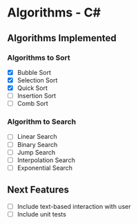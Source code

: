# Algorithms - C#

## Algorithms Implemented

### Algorithms to Sort
- [x] Bubble Sort
- [x] Selection Sort
- [x] Quick Sort
- [ ] Insertion Sort
- [ ] Comb Sort

### Algorithm to Search 
- [ ] Linear Search
- [ ] Binary Search
- [ ] Jump Search
- [ ] Interpolation Search
- [ ] Exponential Search

## Next Features
- [ ] Include text-based interaction with user
- [ ] Include unit tests
